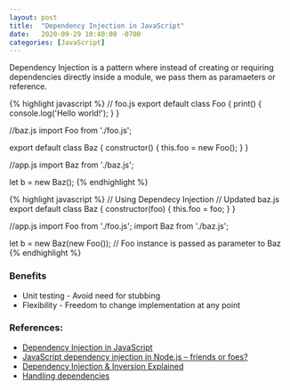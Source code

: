 ```yaml
---
layout: post
title:  "Dependency Injection in JavaScript"
date:   2020-09-29 10:40:00 -0700
categories: [JavaScript]
---
```


Dependency Injection is a pattern where instead of creating or requiring 
dependencies directly inside a module, we pass them as paramaeters or reference.

{% highlight javascript %}
// foo.js
export default class Foo {
    print() {
        console.log('Hello world!');
    }
}

//baz.js
import Foo from './foo.js';

export default class Baz {
    constructor() {
        this.foo = new Foo();
    }
}

//app.js
import Baz from './baz.js';

let b = new Baz();
{% endhighlight %}

{% highlight javascript %}
// Using Dependecy Injection
// Updated baz.js
export default class Baz {
    constructor(foo) {
        this.foo = foo;
    }
}

//app.js
import Foo from './foo.js';
import Baz from './baz.js';

let b = new Baz(new Foo()); // Foo instance is passed as parameter to Baz
{% endhighlight %}

### Benefits
- Unit testing - Avoid need for stubbing
- Flexibility - Freedom to change implementation at any point


### References:
- [Dependency Injection in JavaScript
](https://www.devbridge.com/articles/dependency-injection-in-javascript/)
- [JavaScript dependency injection in Node.js – friends or foes?](https://tsh.io/blog/dependency-injection-in-node-js/)
- [Dependency Injection & Inversion Explained](https://khalilstemmler.com/articles/tutorials/dependency-injection-inversion-explained/)
- [Handling dependencies](https://developer.mozilla.org/en-US/docs/Learn/Tools_and_testing/Client-side_JavaScript_frameworks/Main_features#Handling_dependencies)